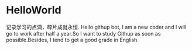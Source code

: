 # HelloWorld
记录学习的点滴，碎片成就永恒.
Hello githup bot, I am a new coder and I will go to work after half a year.So I want to study Githup as soon as possible.Besides, I tend to get a good grade in English.

